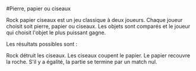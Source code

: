 #Pierre, papier ou ciseaux

Rock papier ciseaux est un jeu classique à deux joueurs. Chaque joueur choisit soit pierre, papier ou ciseaux. Les objets sont comparés et le joueur qui choisit l'objet le plus puissant gagne.

Les résultats possibles sont :

Rock détruit les ciseaux.
Les ciseaux coupent le papier.
Le papier recouvre la roche.
S'il y a égalité, la partie se termine par un match nul.